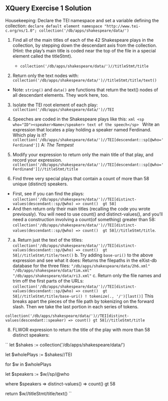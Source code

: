## XQuery Exercise 1 Solution
Housekeeping: Declare the TEI namespace and set a variable defining the collection:
``
declare default element namespace "http://www.tei-c.org/ns/1.0";
collection('/db/apps/shakespeare/data/')
``
1. Find all of the main titles of each of the 42 Shakespeare plays in the collection, by stepping down the descendant axis from the collection. (Hint: the play’s main title is coded near the top of the file in a special element called the titleStmt). 
    * `collection('/db/apps/shakespeare/data/')//titleStmt/title`

1. Return only the text nodes with: `collection('/db/apps/shakespeare/data/')//titleStmt/title/text()`
  * Note: `string()` and `data()` are functions that return the text() nodes of all descendant elements. They work here, too. 

3. Isolate the TEI root element of each play:
`collection('/db/apps/shakespeare/data/')//TEI
`

3. Speeches are coded in the Shakespeare plays like this:
``xml
<sp who="ID"><speaker>Name</speaker> text of the speech</sp>
``
Write an expression that locates a play holding a speaker named Ferdinand. Which play is it? 
``
collection('/db/apps/shakespeare/data/')//TEI[descendant::sp[@who='Ferdinand']]
``
A: *The Tempest*
1. Modify your expression to return only the main title of that play, and record your expression.
``
collection('/db/apps/shakespeare/data/')//TEI[descendant::sp[@who='Ferdinand']]//titleStmt/title
``
1. Find three very special plays that contain a count of more than 58 unique (distinct) speakers. 
  * First, see if you can find the plays: 
``collection('/db/apps/shakespeare/data/')//TEI[distinct-values(descendant::sp/@who) => count()  gt 58]
``
  * And then return only their main titles (recalling the code you wrote previously). You will need to use count() and distinct-values(), and you’ll need a construction involving a count(of something) greater than 58:
``
collection('/db/apps/shakespeare/data/')//TEI[distinct-values(descendant::sp/@who) => count()  gt 58]//titleStmt/title
``.
7. a. Return just the text of the titles:
`` collection('/db/apps/shakespeare/data/')//TEI[distinct-values(descendant::sp/@who) => count()  gt 58]//titleStmt/title/text()
``
    b. Try adding `base-uri()` to the above expression and see what it does:
    Returns the filepaths in the eXist-db database for the three files:
    ``
"/db/apps/shakespeare/data/2h6.xml"
"/db/apps/shakespeare/data/tim.xml"
"/db/apps/shakespeare/data/ri3.xml"
    ``
  c. Return only the file names and trim off the first parts of the URLs:
  `` collection('/db/apps/shakespeare/data/')//TEI[distinct-values(descendant::sp/@who) => count()  gt 58]//titleStmt/title/base-uri() ! tokenize(., '/')[last()]
   `` 
   This breaks apart the pieces of the file path by tokenizing on the forward slash. Then we take the last portion in each series of tokens.
      




``
collection('/db/apps/shakespeare/data/')//TEI[distinct-values(descendant::speaker) => count() gt 58]//titleStmt/title
``

8. FLWOR expression to return the title of the play with more than 58 distinct speakers:

``
let $shakes := collection('/db/apps/shakespeare/data/')

let $wholePlays := $shakes//TEI

for $w in $wholePlays

let $speakers := $w//sp/@who

where $speakers => distinct-values() => count() gt 58

return $w//titleStmt/title/text()
``
